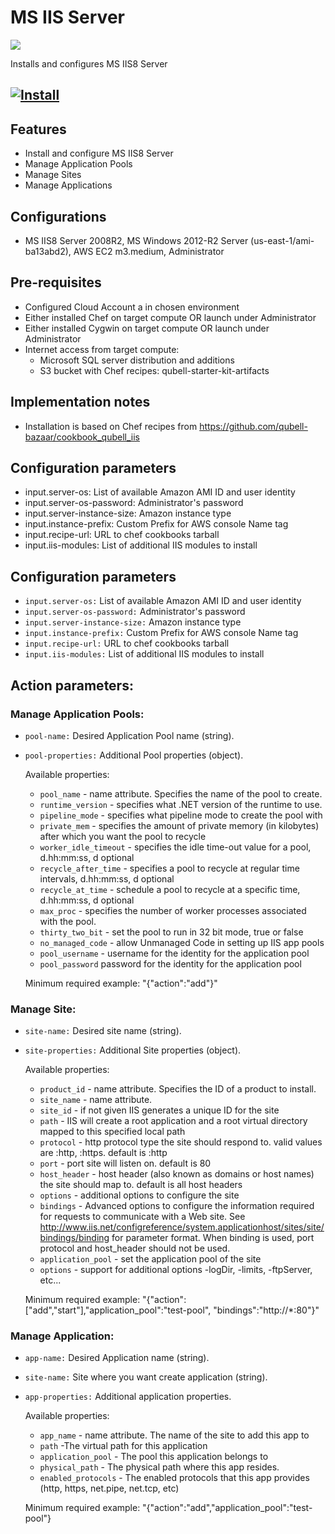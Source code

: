 MS IIS Server
===============

![](https://s3.amazonaws.com/qubell-images/IIS8.jpg)

Installs and configures MS IIS8 Server

[![Install](https://raw.github.com/qubell-bazaar/component-skeleton/master/img/install.png)](https://express.qubell.com/applications/upload?metadataUrl=https://raw.github.com/qubell-bazaar/component-iis/1.1-35p/meta.yml)
------------------------------------------------

Features
--------
 - Install and configure MS IIS8 Server
 - Manage Application Pools
 - Manage Sites
 - Manage Applications

Configurations
--------------
 - MS IIS8 Server 2008R2, MS Windows 2012-R2 Server (us-east-1/ami-ba13abd2), AWS EC2 m3.medium, Administrator

Pre-requisites
--------------
 - Configured Cloud Account a in chosen environment
 - Either installed Chef on target compute OR launch under Administrator
 - Either installed Cygwin on target compute OR launch under Administrator
 - Internet access from target compute:
   - Microsoft SQL server distribution and additions
   - S3 bucket with Chef recipes: qubell-starter-kit-artifacts

Implementation notes
--------------------
 - Installation is based on Chef recipes from https://github.com/qubell-bazaar/cookbook_qubell_iis

Configuration parameters
------------------------
 - input.server-os: List of available Amazon AMI ID and user identity
 - input.server-os-password: Administrator's password
 - input.server-instance-size:  Amazon instance type
 - input.instance-prefix: Custom Prefix for AWS console Name tag
 - input.recipe-url: URL to chef cookbooks tarball
 - input.iis-modules: List of additional IIS modules to install

Configuration parameters
------------------------
 - `input.server-os:` List of available Amazon AMI ID and user identity
 - `input.server-os-password:` Administrator's password
 - `input.server-instance-size:`  Amazon instance type
 - `input.instance-prefix:` Custom Prefix for AWS console Name tag
 - `input.recipe-url:` URL to chef cookbooks tarball
 - `input.iis-modules:` List of additional IIS modules to install

Action parameters:
------------------
### Manage Application Pools:
 - `pool-name:` Desired Application Pool name (string).
 - `pool-properties:` Additional Pool properties (object).

    Available properties:
     - `pool_name` - name attribute. Specifies the name of the pool to create.
     - `runtime_version` - specifies what .NET version of the runtime to use.
     - `pipeline_mode` - specifies what pipeline mode to create the pool with
     - `private_mem` - specifies the amount of private memory (in kilobytes) after which you want the pool to recycle
     - `worker_idle_timeout` - specifies the idle time-out value for a pool, d.hh:mm:ss, d optional
     - `recycle_after_time` - specifies a pool to recycle at regular time intervals, d.hh:mm:ss, d optional
     - `recycle_at_time` - schedule a pool to recycle at a specific time, d.hh:mm:ss, d optional
     - `max_proc` - specifies the number of worker processes associated with the pool.
     - `thirty_two_bit` - set the pool to run in 32 bit mode, true or false
     - `no_managed_code` - allow Unmanaged Code in setting up IIS app pools
     - `pool_username` - username for the identity for the application pool
     - `pool_password` password for the identity for the application pool
 
    Minimum required example: 
    "{"action":"add"}"

### Manage Site:
 - `site-name:` Desired site name (string).
 - `site-properties:` Additional Site properties (object).

    Available properties:
    - `product_id` - name attribute. Specifies the ID of a product to install.
    - `site_name` - name attribute.
    - `site_id` - if not given IIS generates a unique ID for the site
    - `path` - IIS will create a root application and a root virtual directory mapped to this specified local path
    - `protocol` - http protocol type the site should respond to. valid values are :http, :https. default is :http
    - `port` - port site will listen on. default is 80
    - `host_header` - host header (also known as domains or host names) the site should map to. default is all host headers
    - `options` - additional options to configure the site
    - `bindings` - Advanced options to configure the information required for requests to communicate with a Web site. See http://www.iis.net/configreference/system.applicationhost/sites/site/bindings/binding for parameter format. When binding is used, port protocol and host_header should not be used.
    - `application_pool` - set the application pool of the site
    - `options` - support for additional options -logDir, -limits, -ftpServer, etc...

    
    Minimum required example: 
    "{"action":["add","start"],"application_pool":"test-pool", "bindings":"http://*:80"}"

### Manage Application:
 - `app-name:` Desired Application name (string).
 - `site-name:` Site where you want create application (string).
 - `app-properties:` Additional application properties.
    
    Available properties:
    - `app_name` - name attribute. The name of the site to add this app to
    - `path` -The virtual path for this application
    - `application_pool` - The pool this application belongs to
    - `physical_path` - The physical path where this app resides.
    - `enabled_protocols` - The enabled protocols that this app provides (http, https, net.pipe, net.tcp, etc)

    Minimum required example: 
    "{"action":"add","application_pool":"test-pool"}
